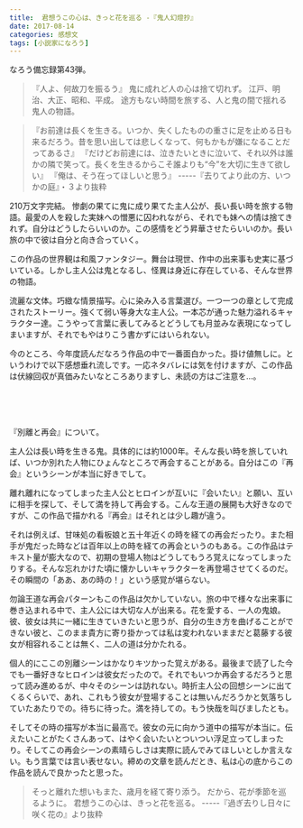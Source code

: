 ```yaml
---
title:  君想うこの心は、きっと花を巡る -『鬼人幻燈抄』 
date: 2017-08-14
categories: 感想文
tags: [小説家になろう]
---
```

なろう備忘録第43弾。

>『人よ、何故刀を振るう』
鬼に成れど人の心は捨て切れず。
江戸、明治、大正、昭和、平成。
途方もない時間を旅する、人と鬼の間で揺れる鬼人の物語。


>『お前達は長くを生きる。いつか、失くしたものの重さに足を止める日も来るだろう。昔を思い出しては悲しくなって、何もかもが嫌になることだってあるさ』
『だけどお前達には、泣きたいときに泣いて、それ以外は誰かの隣で笑って。長くを生きるからこそ誰よりも“今”を大切に生きて欲しい』
『俺は、そう在ってほしいと思う』
-----『去りてより此の方、いつかの庭』・３より抜粋




210万文字完結。
惨劇の果てに鬼に成り果てた主人公が、長い長い時を旅する物語。最愛の人を殺した実妹への憎悪に囚われながら、それでも妹への情は捨てきれず。自分はどうしたらいいのか。この感情をどう昇華させたらいいのか。長い旅の中で彼は自分と向き合っていく。

この作品の世界観は和風ファンタジー。舞台は現世、作中の出来事も史実に基づいている。しかし主人公は鬼となるし、怪異は身近に存在している、そんな世界の物語。

流麗な文体。巧緻な情景描写。心に染み入る言葉選び。一つ一つの章として完成されたストーリー。強くて弱い等身大な主人公。一本芯が通った魅力溢れるキャラクター達。こうやって言葉に表してみるとどうしても月並みな表現になってしまいますが、それでもやはりこう書かずにはいられない。

今のところ、今年度読んだなろう作品の中で一番面白かった。掛け値無しに。というわけで以下感想垂れ流しです。一応ネタバレには気を付けますが、この作品は伏線回収が真価みたいなところありますし、未読の方はご注意を…。

<br><br><br>

 


『別離と再会』について。

主人公は長い時を生きる鬼。具体的には約1000年。そんな長い時を旅していれば、いつか別れた人物にひょんなところで再会することがある。自分はこの『再会』というシーンが本当に好きでして。

離れ離れになってしまった主人公とヒロインが互いに『会いたい』と願い、互いに相手を探して、そして満を持して再会する。こんな王道の展開も大好きなのですが、この作品で描かれる『再会』はそれとは少し趣が違う。

それは例えば、甘味処の看板娘と五十年近くの時を経ての再会だったり。また相手が鬼だった時などは百年以上の時を経ての再会というのもある。この作品はテキスト量が膨大なので、初期の登場人物はどうしてもうろ覚えになってしまったりする。そんな忘れかけた頃に懐かしいキャラクターを再登場させてくるのだ。その瞬間の「ああ、あの時の！」という感覚が堪らない。

勿論王道な再会パターンもこの作品は欠かしていない。旅の中で様々な出来事に巻き込まれる中で、主人公には大切な人が出来る。花を愛する、一人の鬼娘。彼、彼女は共に一緒に生きていきたいと思うが、自分の生き方を曲げることができない彼と、このまま貴方に寄り掛かっては私は変われないままだと葛藤する彼女が相容れることは無く、二人の道は分かたれる。

個人的にここの別離シーンはかなりキツかった覚えがある。最後まで読了した今でも一番好きなヒロインは彼女だったので。それでもいつか再会するだろうと思って読み進めるが、中々そのシーンは訪れない。時折主人公の回想シーンに出てくるくらいで、あれ、これもう彼女が登場することは無いんだろうかと気落ちしていたあたりでの。待ちに待った。満を持しての。もう快哉を叫びましたとも。

そしてその時の描写が本当に最高で。彼女の元に向かう道中の描写が本当に。伝えたいことがたくさんあって、はやく会いたいとついつい浮足立ってしまったり。そしてこの再会シーンの素晴らしさは実際に読んでみてほしいとしか言えない。もう言葉では言い表せない。締めの文章を読んだとき、私は心の底からこの作品を読んで良かったと思った。


>そっと離れた想いもまた、歳月を経て寄り添う。
だから、花が季節を巡るように。
君想うこの心は、きっと花を巡る。
-----『過ぎ去りし日々に咲く花の』より抜粋